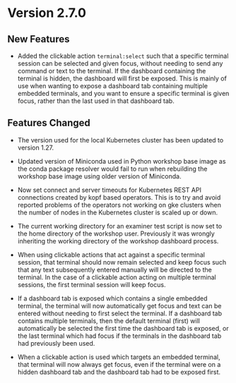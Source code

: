 Version 2.7.0
=============

New Features
------------

* Added the clickable action ``terminal:select`` such that a specific terminal
  session can be selected and given focus, without needing to send any command
  or text to the terminal. If the dashboard containing the terminal is hidden,
  the dashboard will first be exposed. This is mainly of use when wanting to
  expose a dashboard tab containing multiple embedded terminals, and you want
  to ensure a specific terminal is given focus, rather than the last used in
  that dashboard tab.

Features Changed
----------------

* The version used for the local Kubernetes cluster has been updated to version
  1.27.

* Updated version of Miniconda used in Python workshop base image as the conda
  package resolver would fail to run when rebuilding the workshop base image
  using older version of Miniconda.

* Now set connect and server timeouts for Kubernetes REST API connections
  created by kopf based operators. This is to try and avoid reported problems of
  the operators not working on gke clusters when the number of nodes in the
  Kubernetes cluster is scaled up or down.

* The current working directory for an examiner test script is now set to the
  home directory of the workshop user. Previously it was wrongly inheriting the
  working directory of the workshop dashboard process.

* When using clickable actions that act against a specific terminal session,
  that terminal should now remain selected and keep focus such that any text
  subsequently entered manually will be directed to the terminal. In the case
  of a clickable action acting on multiple terminal sessions, the first terminal
  session will keep focus.

* If a dashboard tab is exposed which contains a single embedded terminal, the
  terminal will now automatically get focus and text can be entered without
  needing to first select the terminal. If a dashboard tab contains multiple
  terminals, then the default terminal (first) will automatically be selected
  the first time the dashboard tab is exposed, or the last terminal which had
  focus if the terminals in the dashboard tab had previously been used.

* When a clickable action is used which targets an embedded terminal, that
  terminal will now always get focus, even if the terminal were on a hidden
  dashboard tab and the dashboard tab had to be exposed first.
